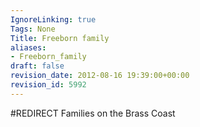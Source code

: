 ```yaml
---
IgnoreLinking: true
Tags: None
Title: Freeborn family
aliases:
- Freeborn_family
draft: false
revision_date: 2012-08-16 19:39:00+00:00
revision_id: 5992
---
```


#REDIRECT Families on the Brass Coast